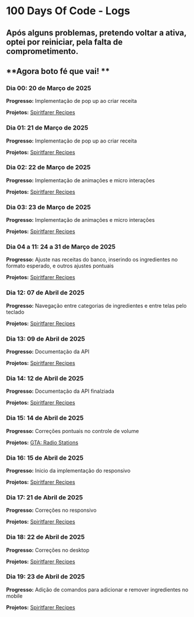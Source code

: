 # 100 Days Of Code - Logs

## **Após alguns problemas, pretendo voltar a ativa, optei por reiniciar, pela falta de comprometimento.**
## **Agora boto fé que vai! **

### Dia 00: 20 de Março de 2025

**Progresso:** Implementação de pop up ao criar receita

**Projetos:** [Spiritfarer Recipes](https://spiritfarer-recipes.vercel.app/)

### Dia 01: 21 de Março de 2025

**Progresso:** Implementação de pop up ao criar receita

**Projetos:** [Spiritfarer Recipes](https://spiritfarer-recipes.vercel.app/)

### Dia 02: 22 de Março de 2025

**Progresso:** Implementação de animações e micro interações

**Projetos:** [Spiritfarer Recipes](https://spiritfarer-recipes.vercel.app/)

### Dia 03: 23 de Março de 2025

**Progresso:** Implementação de animações e micro interações

**Projetos:** [Spiritfarer Recipes](https://spiritfarer-recipes.vercel.app/)

### Dia 04 a 11: 24 a 31 de Março de 2025

**Progresso:** Ajuste nas receitas do banco, inserindo os ingredientes no formato esperado, e outros ajustes pontuais

**Projetos:** [Spiritfarer Recipes](https://spiritfarer-recipes.vercel.app/)

### Dia 12: 07 de Abril de 2025

**Progresso:** Navegação entre categorias de ingredientes e entre telas pelo teclado

**Projetos:** [Spiritfarer Recipes](https://spiritfarer-recipes.vercel.app/)

### Dia 13: 09 de Abril de 2025

**Progresso:** Documentação da API

**Projetos:** [Spiritfarer Recipes](https://spiritfarer-recipes.vercel.app/)

### Dia 14: 12 de Abril de 2025

**Progresso:** Documentação da API finalziada

**Projetos:** [Spiritfarer Recipes](https://spiritfarer-recipes.vercel.app/)

### Dia 15: 14 de Abril de 2025

**Progresso:** Correções pontuais no controle de volume

**Projetos:** [GTA: Radio Stations](https://gta-san-radio-stations.vercel.app/)

### Dia 16: 15 de Abril de 2025

**Progresso:** Inicio da implementação do responsivo

**Projetos:** [Spiritfarer Recipes](https://spiritfarer-recipes.vercel.app/)

### Dia 17: 21 de Abril de 2025

**Progresso:** Correções no responsivo

**Projetos:** [Spiritfarer Recipes](https://spiritfarer-recipes.vercel.app/)

### Dia 18: 22 de Abril de 2025

**Progresso:** Correções no desktop

**Projetos:** [Spiritfarer Recipes](https://spiritfarer-recipes.vercel.app/)

### Dia 19: 23 de Abril de 2025

**Progresso:** Adição de comandos para adicionar e remover ingredientes no mobile

**Projetos:** [Spiritfarer Recipes](https://spiritfarer-recipes.vercel.app/)
